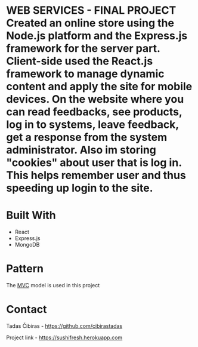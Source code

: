 **WEB SERVICES - FINAL PROJECT**
Created an online store using the Node.js platform and the Express.js framework for the server part. Client-side used the React.js framework to manage dynamic content and apply the site for mobile devices. On the website where you can read feedbacks, see products, log in to systems, leave feedback, get a response from the system administrator. Also im storing "cookies" about user that is log in. This helps remember user and thus speeding up login to the site.
===

# Built With
* React
* Express.js
* MongoDB

# Pattern
The [MVC](https://www.sitepoint.com/node-js-mvc-application/) model is used in this project

# Contact
Tadas Čibiras - https://github.com/cibirastadas

Project link - https://sushifresh.herokuapp.com
